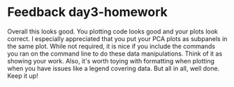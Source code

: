 # Feedback day3-homework

Overall this looks good. You plotting code looks good and your plots look correct. I especially appreciated that you put your PCA plots as subpanels in the same plot. While not required, it is nice if you include the commands you ran on the command line to do these data manipulations. Think of it as showing your work. Also, it's worth toying with formatting when plotting when you have issues like a legend covering data. But all in all, well done. Keep it up!